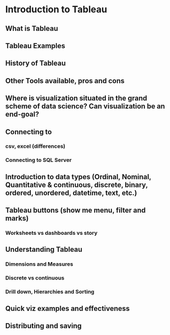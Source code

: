 # Introduction to Tableau

## What is Tableau 

## Tableau Examples 

## History of Tableau 

## Other Tools available, pros and cons

## Where is visualization situated in the grand scheme of data science? Can visualization be an end-goal?

## Connecting to 

### csv, excel (differences)
###  Connecting to SQL Server

## Introduction to data types (Ordinal, Nominal, Quantitative & continuous, discrete, binary, ordered, unordered, datetime, text, etc.)


## Tableau buttons (show me menu, filter and marks)

### Worksheets vs dashboards vs story

## Understanding Tableau 
### Dimensions and Measures

### Discrete vs continuous
### Drill down, Hierarchies and Sorting


## Quick viz examples and effectiveness 
## Distributing and saving
